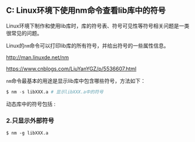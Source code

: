 ## C: Linux环境下使用nm命令查看lib库中的符号

Linux环境下制作和使用lib库时，库的符号表、符号可见性等符号相关问题是一类很常见的问题。

Linux的`nm`命令可以打印lib库的所有符号，并给出符号的一些属性信息。

http://man.linuxde.net/nm

https://www.cnblogs.com/LiuYanYGZ/p/5536607.html

`nm`命令最基本的用途是显示lib库中包含哪些符号，方法如下：

```python
$ nm -s libXXX.a # 显示libXXX.a中的符号
```

动态库中的符号包括 :

### 2.只显示外部符号

```shell
$ nm -g libXXX.a
```
